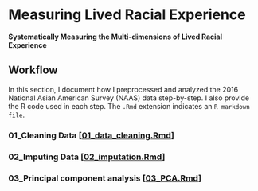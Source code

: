 
# Measuring Lived Racial Experience

**Systematically Measuring the Multi-dimensions of Lived Racial Experience**

## Workflow

In this section, I document how I preprocessed and analyzed the 2016 National Asian American Survey (NAAS) data step-by-step. I also provide the R code used in each step. The `.Rmd` extension indicates an `R markdown file`.

### 01_Cleaning Data [[01_data_cleaning.Rmd](https://github.com/jaeyk/measuring-lived-racial-experience/blob/master/code/01_data_cleaning.Rmd)]

### 02_Imputing Data [[02_imputation.Rmd](https://github.com/jaeyk/measuring-lived-racial-experience/blob/master/code/02_imputation.Rmd)]

### 03_Principal component analysis [[03_PCA.Rmd](https://github.com/jaeyk/measuring-lived-racial-experience/blob/master/code/03_PCA.Rmd)]